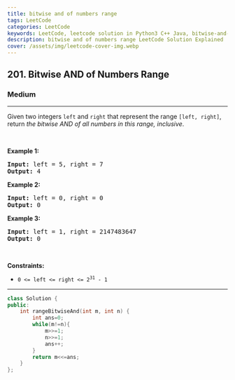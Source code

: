 ```yaml
---
title: bitwise and of numbers range
tags: LeetCode
categories: LeetCode
keywords: LeetCode, leetcode solution in Python3 C++ Java, bitwise-and-of-numbers-range solution
description: bitwise and of numbers range LeetCode Solution Explained
cover: /assets/img/leetcode-cover-img.webp
---
```





<h2>201. Bitwise AND of Numbers Range</h2><h3>Medium</h3><hr><div><p>Given two integers <code>left</code> and <code>right</code> that represent the range <code>[left, right]</code>, return <em>the bitwise AND of all numbers in this range, inclusive</em>.</p>

<p>&nbsp;</p>
<p><strong>Example 1:</strong></p>

<pre><strong>Input:</strong> left = 5, right = 7
<strong>Output:</strong> 4
</pre>

<p><strong>Example 2:</strong></p>

<pre><strong>Input:</strong> left = 0, right = 0
<strong>Output:</strong> 0
</pre>

<p><strong>Example 3:</strong></p>

<pre><strong>Input:</strong> left = 1, right = 2147483647
<strong>Output:</strong> 0
</pre>

<p>&nbsp;</p>
<p><strong>Constraints:</strong></p>

<ul>
	<li><code>0 &lt;= left &lt;= right &lt;= 2<sup>31</sup> - 1</code></li>
</ul>
</div>

---




```cpp
class Solution {
public:
    int rangeBitwiseAnd(int m, int n) {
        int ans=0;
        while(m!=n){
            m>>=1;
            n>>=1;
            ans++;
        }
        return m<<=ans;
    }
};
```
